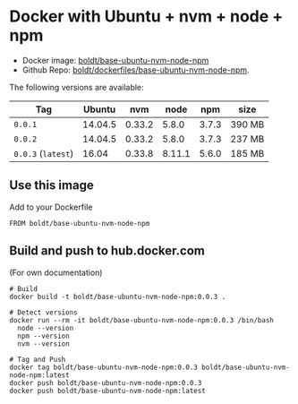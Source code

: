 # Docker with Ubuntu + nvm + node + npm

* Docker image: [boldt/base-ubuntu-nvm-node-npm](https://hub.docker.com/r/boldt/base-ubuntu-nvm-node-npm/)
* Github Repo: [boldt/dockerfiles/base-ubuntu-nvm-node-npm](https://github.com/boldt/dockerfiles/tree/master/base-ubuntu-nvm-node-npm/).

The following versions are available:

| Tag                 | Ubuntu  | nvm     | node   | npm    | size   |
|-------------------- |-------- | ------- |------- |------- | ------ |
| `0.0.1`             | 14.04.5 | 0.33.2  | 5.8.0  | 3.7.3  | 390 MB |
| `0.0.2`             | 14.04.5 | 0.33.2  | 5.8.0  | 3.7.3  | 237 MB |
| `0.0.3` (`latest`)  | 16.04   | 0.33.8  | 8.11.1 | 5.6.0  | 185 MB |

## Use this image

Add to your Dockerfile

```
FROM boldt/base-ubuntu-nvm-node-npm
```

## Build and push to hub.docker.com

(For own documentation)

```
# Build
docker build -t boldt/base-ubuntu-nvm-node-npm:0.0.3 .

# Detect versions
docker run --rm -it boldt/base-ubuntu-nvm-node-npm:0.0.3 /bin/bash
  node --version
  npm --version
  nvm --version

# Tag and Push
docker tag boldt/base-ubuntu-nvm-node-npm:0.0.3 boldt/base-ubuntu-nvm-node-npm:latest
docker push boldt/base-ubuntu-nvm-node-npm:0.0.3
docker push boldt/base-ubuntu-nvm-node-npm:latest
```
